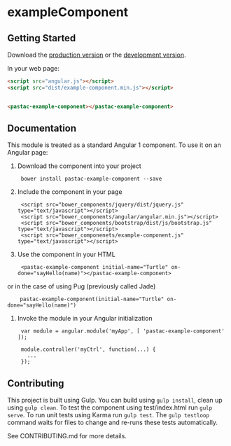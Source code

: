 # exampleComponent



## Getting Started

Download the [production version][min] or the [development version][max].

[min]: https://raw.github.com/philcal/jquery-example-component/master/dist/angular-example-component.min.js
[max]: https://raw.github.com/philcal/jquery-example-component/master/dist/angular-example-component.js

In your web page:

```html
<script src="angular.js"></script>
<script src="dist/example-component.min.js"></script>


<pastac-example-component></pastac-example-component>
```

## Documentation
This module is treated as a standard Angular 1 component. To use it on an Angular page:

1. Download the component into your project

        bower install pastac-example-component --save

1. Include the component in your page

        <script src="bower_components/jquery/dist/jquery.js" type="text/javascript"></script>  
        <script src="bower_components/angular/angular.min.js"></script>  
        <script src="bower_components/bootstrap/dist/js/bootstrap.js" type="text/javascript"></script>  
        <script src="bower_componenets/example-component.js" type="text/javascript"></script>  

1. Use the component in your HTML

        <pastac-example-component initial-name="Turtle" on-done="sayHello(name)"></pastac-example-component>

  or in the case of using Pug (previously called Jade)

        pastac-example-component(initial-name="Turtle" on-done="sayHello(name)")

1. Invoke the module in your Angular initialization

        var module = angular.module('myApp', [ 'pastac-example-component' ]);
        
        module.controller('myCtrl', function(...) {
          ...
        });


## Contributing
This project is built using Gulp. You can build using `gulp install`, clean up using `gulp clean`.
To test the component using test/index.html run `gulp serve`.
To run unit tests using Karma run `gulp test`.  The `gulp testloop` command waits for files
to change and re-runs these tests automatically.

See CONTRIBUTING.md for more details.
